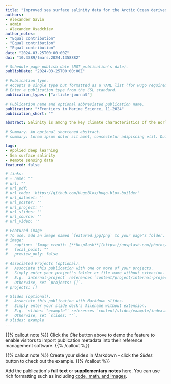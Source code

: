 ```yaml
---
title: "Improved sea surface salinity data for the Arctic Ocean derived from SMAP satellite data using machine learning approaches"
authors:
- Alexander Savin
- admin
- Alexander Osadchiev
author_notes:
- "Equal contribution"
- "Equal contribution"
- "Equal contribution"
date: "2024-03-25T00:00:00Z"
doi: "10.3389/fmars.2024.1358882"

# Schedule page publish date (NOT publication's date).
publishDate: "2024-03-25T00:00:00Z"

# Publication type.
# Accepts a single type but formatted as a YAML list (for Hugo requirements).
# Enter a publication type from the CSL standard.
publication_types: ["article-journal"]

# Publication name and optional abbreviated publication name.
publication: "*Frontiers in Marine Science, 11-2024"
publication_short: ""

abstract: Salinity is among the key climate characteristics of the World Ocean. During the last 15 years, sea surface salinity (SSS) is measured using satellite passive microwave sensors. Standard retrieving SSS algorithms from remote sensing data were developed and verified for the most typical temperature and salinity values of the World Ocean. However, they have far lower accuracy for the Arctic Ocean, especially its shelf areas, which are influenced by large river runoff and have low typical temperature and salinity values. In this study, an improved algorithm has been developed to retrieve SSS in the Arctic Ocean during ice-free season, based on Soil Moisture Active Passive (SMAP) mission data, and using machine learning approaches. Extensive database of in situ salinity measurements in the Russian Arctic seas collected during multiple field surveys is applied to train and validate the machine learning models. The error in SSS retrieval of the developed algorithm compared to the standard algorithm reduced from 3.15 to 2.15 psu, and the correlation with in situ data increased from 0.82 to 0.90. The obtained daily SSS fields are important to improve accurate assessment of spatial and temporal variability of large river plumes in the Arctic Ocean.

# Summary. An optional shortened abstract.
# summary: Lorem ipsum dolor sit amet, consectetur adipiscing elit. Duis posuere tellus ac convallis placerat. Proin tincidunt magna sed ex sollicitudin condimentum.

tags:
- Applied deep learning
- Sea surface salinity
- Remote sensing data
featured: false

# links:
# - name: ""
# url: ""
# url_pdf: 
# url_code: 'https://github.com/HugoBlox/hugo-blox-builder'
# url_dataset: ''
# url_poster: ''
# url_project: ''
# url_slides: ''
# url_source: ''
# url_video: ''

# Featured image
# To use, add an image named `featured.jpg/png` to your page's folder. 
# image:
#   caption: 'Image credit: [**Unsplash**](https://unsplash.com/photos/jdD8gXaTZsc)'
#   focal_point: ""
#   preview_only: false

# Associated Projects (optional).
#   Associate this publication with one or more of your projects.
#   Simply enter your project's folder or file name without extension.
#   E.g. `internal-project` references `content/project/internal-project/index.md`.
#   Otherwise, set `projects: []`.
# projects: []

# Slides (optional).
#   Associate this publication with Markdown slides.
#   Simply enter your slide deck's filename without extension.
#   E.g. `slides: "example"` references `content/slides/example/index.md`.
#   Otherwise, set `slides: ""`.
# slides: example
---
```


{{% callout note %}}
Click the *Cite* button above to demo the feature to enable visitors to import publication metadata into their reference management software.
{{% /callout %}}

{{% callout note %}}
Create your slides in Markdown - click the *Slides* button to check out the example.
{{% /callout %}}

Add the publication's **full text** or **supplementary notes** here. You can use rich formatting such as including [code, math, and images](https://docs.hugoblox.com/content/writing-markdown-latex/).
